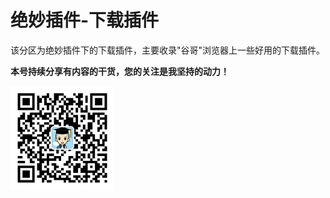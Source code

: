 # 绝妙插件-下载插件

该分区为绝妙插件下的下载插件，主要收录"谷哥"浏览器上一些好用的下载插件。

**本号持续分享有内容的干货，您的关注是我坚持的动力！**

<img src="./../../../_assets/clip_image002.jpg" style="width:33%;" />